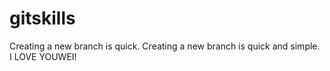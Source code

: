 # gitskills
Creating a new branch is quick.
Creating a new branch is quick and simple.
I LOVE YOUWEI!
